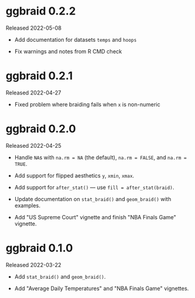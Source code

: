 # ggbraid 0.2.2

Released 2022-05-08

* Add documentation for datasets `temps` and `hoops`

* Fix warnings and notes from R CMD check


# ggbraid 0.2.1

Released 2022-04-27

* Fixed problem where braiding fails when `x` is non-numeric

# ggbraid 0.2.0

Released 2022-04-25

* Handle `NA`s with `na.rm = NA` (the default), `na.rm = FALSE`, and 
  `na.rm = TRUE`.

* Add support for flipped aesthetics `y`, `xmin`, `xmax`.

* Add support for `after_stat()` — use `fill = after_stat(braid)`.

* Update documentation on `stat_braid()` and `geom_braid()` with examples.

* Add "US Supreme Court" vignette and finish "NBA Finals Game" vignette.

# ggbraid 0.1.0

Released 2022-03-22

* Add `stat_braid()` and `geom_braid()`.

* Add "Average Daily Temperatures" and "NBA Finals Game" vignettes.

